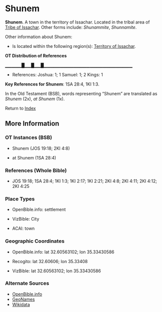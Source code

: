# Shunem
**Shunem**. 
A town in the territory of Issachar. 
Located in the tribal area of [Tribe of Issachar](../../../groups/md/acai/Issachar.md). 
Other forms include: 
*Shunammite*, *Shunnamite*. 




Other information about Shunem:


* Is located within the following region(s): 
[Territory of Issachar](TerritoryOfIssachar.md). 


**OT Distribution of References**

▁▁▁▁▁█▁▁█▁▁█▁▁▁▁▁▁▁▁▁▁▁▁▁▁▁▁▁▁▁▁▁▁▁▁▁▁▁
* References: Joshua: 1; 1 Samuel: 1; 2 Kings: 1



**Key References for Shunem**: 
1SA 28:4, 1KI 1:3. 


In the Old Testament (BSB), words representing “Shunem” are translated as 
*Shunem* (2x), *at Shunem* (1x). 




Return to [Index](00-Index.md)

## More Information

### OT Instances (BSB)

* Shunem (JOS 19:18; 2KI 4:8)

* at Shunem (1SA 28:4)



### References (Whole Bible)

* JOS 19:18; 1SA 28:4; 1KI 1:3; 1KI 2:17; 1KI 2:21; 2KI 4:8; 2KI 4:11; 2KI 4:12; 2KI 4:25


### Place Types

* OpenBible.info: settlement

* VizBible: City

* ACAI: town



### Geographic Coordinates

* OpenBible.info: lat 32.60563102; lon 35.33430586

* Recogito: lat 32.60606; lon 35.33408

* VizBible: lat 32.60563102; lon 35.33430586



### Alternate Sources

* [OpenBible.info](https://www.openbible.info/geo/ancient/ac86af5)
* [GeoNames](http://sws.geonames.org/293449)
* [Wikidata](http://www.wikidata.org/entity/Q2916070)




